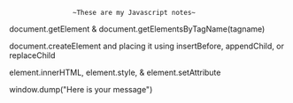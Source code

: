                     ~These are my Javascript notes~

<!-- Retrieve a reference node using: -->

document.getElement 
&
document.getElementsByTagName(tagname)

<!-- Create an Element by -->
document.createElement and placing it using insertBefore, appendChild, or replaceChild

<!-- Modify Elements -->
element.innerHTML, element.style, & element.setAttribute

<!-- Write a string in the console for the browswer using: -->

window.dump("Here is your message")
